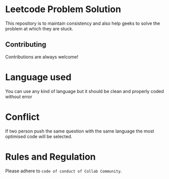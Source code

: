 # Leetcode Problem Solution
 
This repository is to maintain consistency and also help geeks to solve the problem at which they are stuck.

## Contributing

Contributions are always welcome!

# Language used

You can use any kind of language but it should be clean and properly coded without error

# Conflict
If two person push the same question with the same language the most optimised code will be selected.

# Rules and Regulation 
Please adhere to  `code of conduct of Collab Community`.


